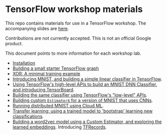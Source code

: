 
# TensorFlow workshop materials

This repo contains materials for use in a TensorFlow workshop.
The accompanying slides are
[here](https://storage.googleapis.com/amy-jo/talks/tf-workshop.pdf).

Contributions are not currently accepted.  This is not an official Google product.

This document points to more information for each workshop lab.

- [Installation](INSTALL.md)
- [Building a small starter TensorFlow graph](workshop_sections/starter_tf_graph/README.md)
- [XOR: A minimal training example](workshop_sections/xor/README.md)
- [Introducing MNIST, and building a simple linear classifier in TensorFlow](workshop_sections/mnist_series/01_README_mnist_simple.md).
- [Using TensorFlow's high-level APIs to build an MNIST DNN Classifier, and introducing TensorBoard](workshop_sections/mnist_series/02_README_mnist_tflearn.md).
- [Building the same classifier using TensorFlow's "low-level" APIs](workshop_sections/mnist_series/the_hard_way).
- [Building custom `Estimator`s for a version of MNIST that uses CNNs](workshop_sections/mnist_series/mnist_cnn/README.md).
- [Running distributed MNIST using Cloud ML](workshop_sections/mnist_series/cloudml).
- [Transfer learning: using a trained model to 'bootstrap' learning new classifications](workshop_sections/transfer_learning/README.md).
- [Building a word2vec model using a Custom Estimator, and exploring the learned embeddings](workshop_sections/word2vec/README.md). Introducing [TFRecords](https://www.tensorflow.org/versions/r0.11/api_docs/python/python_io.html#data-io-python-functions).
